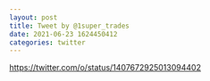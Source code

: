 ```yaml
--- 
layout: post 
title: Tweet by @1super_trades 
date: 2021-06-23 1624450412 
categories: twitter 
--- 
```

https://twitter.com/o/status/1407672925013094402